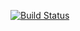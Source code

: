 [![Build Status](https://travis-ci.org/helenkyryliuk/Practice.svg?branch=master)](https://travis-ci.org/helenkyryliuk/Practice)